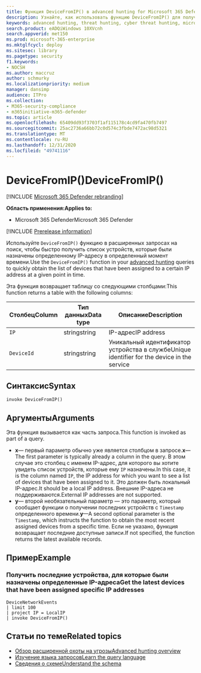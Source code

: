 ```yaml
---
title: Функция DeviceFromIP() в advanced hunting for Microsoft 365 Defender
description: Узнайте, как использовать функцию DeviceFromIP() для получения устройств, которые были назначены определенному IP-адресу
keywords: advanced hunting, threat hunting, cyber threat hunting, microsoft threat protection, microsoft 365, mtp, m365, search, query, telemetry, schema reference, kusto, device, devicefromIP, function, enrichment
search.product: eADQiWindows 10XVcnh
search.appverid: met150
ms.prod: microsoft-365-enterprise
ms.mktglfcycl: deploy
ms.sitesec: library
ms.pagetype: security
f1.keywords:
- NOCSH
ms.author: maccruz
author: schmurky
ms.localizationpriority: medium
manager: dansimp
audience: ITPro
ms.collection:
- M365-security-compliance
- m365initiative-m365-defender
ms.topic: article
ms.openlocfilehash: 65409dd93f3703f1af115178c4cd9fa470fb7497
ms.sourcegitcommit: 25ac2736a66bb72c0d574c3fbde7472ac98d5321
ms.translationtype: MT
ms.contentlocale: ru-RU
ms.lasthandoff: 12/31/2020
ms.locfileid: "49741116"
---
```

# <a name="devicefromip"></a><span data-ttu-id="2c7cc-104">DeviceFromIP()</span><span class="sxs-lookup"><span data-stu-id="2c7cc-104">DeviceFromIP()</span></span>

[!INCLUDE [Microsoft 365 Defender rebranding](../includes/microsoft-defender.md)]


<span data-ttu-id="2c7cc-105">**Область применения:**</span><span class="sxs-lookup"><span data-stu-id="2c7cc-105">**Applies to:**</span></span>
- <span data-ttu-id="2c7cc-106">Microsoft 365 Defender</span><span class="sxs-lookup"><span data-stu-id="2c7cc-106">Microsoft 365 Defender</span></span>


[!INCLUDE [Prerelease information](../includes/prerelease.md)]


<span data-ttu-id="2c7cc-107">Используйте `DeviceFromIP()` функцию [](advanced-hunting-overview.md) в расширенных запросах на поиск, чтобы быстро получить список устройств, которые были назначены определенному IP-адресу в определенный момент времени.</span><span class="sxs-lookup"><span data-stu-id="2c7cc-107">Use the `DeviceFromIP()` function in your [advanced hunting](advanced-hunting-overview.md) queries to quickly obtain the list of devices that have been assigned to a certain IP address at a given point in time.</span></span> 

<span data-ttu-id="2c7cc-108">Эта функция возвращает таблицу со следующими столбцами:</span><span class="sxs-lookup"><span data-stu-id="2c7cc-108">This function returns a table with the following columns:</span></span>

| <span data-ttu-id="2c7cc-109">Столбец</span><span class="sxs-lookup"><span data-stu-id="2c7cc-109">Column</span></span> | <span data-ttu-id="2c7cc-110">Тип данных</span><span class="sxs-lookup"><span data-stu-id="2c7cc-110">Data type</span></span> | <span data-ttu-id="2c7cc-111">Описание</span><span class="sxs-lookup"><span data-stu-id="2c7cc-111">Description</span></span> |
|------------|-------------|-------------|
| `IP` | <span data-ttu-id="2c7cc-112">string</span><span class="sxs-lookup"><span data-stu-id="2c7cc-112">string</span></span> | <span data-ttu-id="2c7cc-113">IP-адрес</span><span class="sxs-lookup"><span data-stu-id="2c7cc-113">IP address</span></span>  |
| `DeviceId` | <span data-ttu-id="2c7cc-114">string</span><span class="sxs-lookup"><span data-stu-id="2c7cc-114">string</span></span> | <span data-ttu-id="2c7cc-115">Уникальный идентификатор устройства в службе</span><span class="sxs-lookup"><span data-stu-id="2c7cc-115">Unique identifier for the device in the service</span></span> |


## <a name="syntax"></a><span data-ttu-id="2c7cc-116">Синтаксис</span><span class="sxs-lookup"><span data-stu-id="2c7cc-116">Syntax</span></span>

```kusto
invoke DeviceFromIP()
```

## <a name="arguments"></a><span data-ttu-id="2c7cc-117">Аргументы</span><span class="sxs-lookup"><span data-stu-id="2c7cc-117">Arguments</span></span>

<span data-ttu-id="2c7cc-118">Эта функция вызывается как часть запроса.</span><span class="sxs-lookup"><span data-stu-id="2c7cc-118">This function is invoked as part of a query.</span></span>

- <span data-ttu-id="2c7cc-119">**x**— первый параметр обычно уже является столбцом в запросе.</span><span class="sxs-lookup"><span data-stu-id="2c7cc-119">**x**—The first parameter is typically already a column in the query.</span></span> <span data-ttu-id="2c7cc-120">В этом случае это столбец с именем IP-адрес, для которого вы хотите увидеть список устройств, которые ему `IP` назначены.</span><span class="sxs-lookup"><span data-stu-id="2c7cc-120">In this case, it is the column named `IP`, the IP address for which you want to see a list of devices that have been assigned to it.</span></span> <span data-ttu-id="2c7cc-121">Это должен быть локальный IP-адрес.</span><span class="sxs-lookup"><span data-stu-id="2c7cc-121">It should be a local IP address.</span></span> <span data-ttu-id="2c7cc-122">Внешние IP-адреса не поддерживаются.</span><span class="sxs-lookup"><span data-stu-id="2c7cc-122">External IP addresses are not supported.</span></span>
- <span data-ttu-id="2c7cc-123">**y**— второй необязательный параметр — это параметр, который сообщает функции о получении последних устройств с `Timestamp` определенного времени.</span><span class="sxs-lookup"><span data-stu-id="2c7cc-123">**y**—A second optional parameter is the `Timestamp`, which instructs the function to obtain the most recent assigned devices from a specific time.</span></span> <span data-ttu-id="2c7cc-124">Если не указано, функция возвращает последние доступные записи.</span><span class="sxs-lookup"><span data-stu-id="2c7cc-124">If not specified, the function returns the latest available records.</span></span>

## <a name="example"></a><span data-ttu-id="2c7cc-125">Пример</span><span class="sxs-lookup"><span data-stu-id="2c7cc-125">Example</span></span>


### <a name="get-the-latest-devices-that-have-been-assigned-specific-ip-addresses"></a><span data-ttu-id="2c7cc-126">Получить последние устройства, для которые были назначены определенные IP-адреса</span><span class="sxs-lookup"><span data-stu-id="2c7cc-126">Get the latest devices that have been assigned specific IP addresses</span></span>

```kusto
DeviceNetworkEvents 
| limit 100 
| project IP = LocalIP 
| invoke DeviceFromIP()
```

## <a name="related-topics"></a><span data-ttu-id="2c7cc-127">Статьи по теме</span><span class="sxs-lookup"><span data-stu-id="2c7cc-127">Related topics</span></span>
- [<span data-ttu-id="2c7cc-128">Обзор расширенной охоты на угрозы</span><span class="sxs-lookup"><span data-stu-id="2c7cc-128">Advanced hunting overview</span></span>](advanced-hunting-overview.md)
- [<span data-ttu-id="2c7cc-129">Изучение языка запросов</span><span class="sxs-lookup"><span data-stu-id="2c7cc-129">Learn the query language</span></span>](advanced-hunting-query-language.md)
- [<span data-ttu-id="2c7cc-130">Сведения о схеме</span><span class="sxs-lookup"><span data-stu-id="2c7cc-130">Understand the schema</span></span>](advanced-hunting-schema-tables.md)

